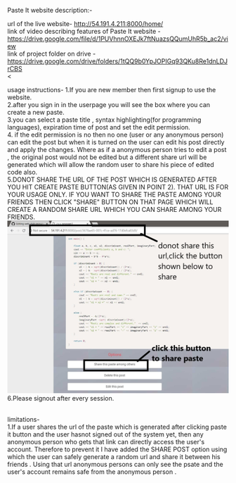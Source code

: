 Paste It website description:-<br>

url of the live website- http://54.191.4.211:8000/home/<br>
link of video describing features of Paste It website - https://drive.google.com/file/d/1PUVhnnOXEJk7ftNuazsQQumUhR5b_ac2/view<br>
link of project folder on drive - https://drive.google.com/drive/folders/1tQQ9b0YpJOPIGq93QKu8Re1dnLDJrCBS<br><


usage instructions-
1.If you are new member then first signup to use the website.<br>
2.after you sign in in the userpage you will see the box where you can create a new paste.<br>
3.you can select a paste title , syntax highlighting(for programming languages), expiration time of post and set the edit permission.<br>
4. if the edit permission is no then no one (user or any anonymous person) can edit the post but when it is turned on the user can edit his post directly and apply the changes. Where as if a anonymous person tries to edit a post , the original post would not be edited but a different share url will be generated which will allow the random user to share his piece of edited code also.<br>
5.DONOT SHARE THE URL OF THE POST WHICH IS GENERATED AFTER YOU HIT CREATE PASTE BUTTON(AS GIVEN IN POINT 2). THAT URL IS FOR YOUR USAGE ONLY. IF YOU WANT TO SHARE THE PASTE AMONG YOUR FRIENDS THEN CLICK "SHARE" BUTTON ON THAT PAGE WHICH WILL CREATE A RANDOM SHARE URL WHICH YOU CAN SHARE AMONG YOUR FRIENDS.<br><img src="Capture2.jpg"><br>
6.Please signout after every session.<br>

<br>limitations-
<br>1.If a user shares the url of the paste which is generated after clicking paste it button and the user hasnot signed out of the system yet, then any anonymous person who gets that link can directly access the user's account. Therefore to prevent it I have added the SHARE POST option using which the user can safely generate a random url and share it between his friends . Using that url anonymous persons can only see the psate and the user's account remains safe from the anonymous person .<br>
